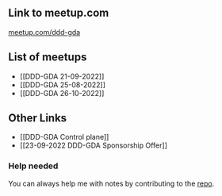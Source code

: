 ## Link to meetup.com

[meetup.com/ddd-gda](https://www.meetup.com/pl-PL/ddd-gda/)

## List of meetups
- [[DDD-GDA 21-09-2022]]
- [[DDD-GDA 25-08-2022]]
- [[DDD-GDA 26-10-2022]]

## Other Links
- [[DDD-GDA Control plane]]
- [[23-09-2022 DDD-GDA Sponsorship Offer]]

### Help needed
You can always help me with notes by contributing to the [repo](https://github.com/oneacik/mindoo).
